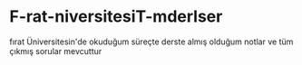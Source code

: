 # F-rat-niversitesiT-mderlser
fırat Üniversitesin'de okuduğum süreçte derste almış olduğum notlar ve tüm çıkmış sorular mevcuttur
